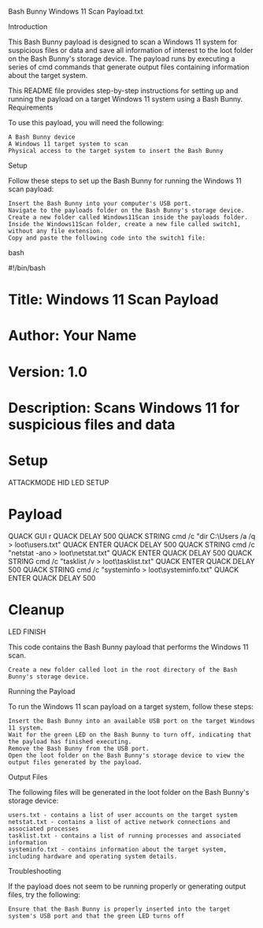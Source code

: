 Bash Bunny Windows 11 Scan Payload.txt

Introduction

This Bash Bunny payload is designed to scan a Windows 11 system for suspicious files or data and save all information of interest to the loot folder on the Bash Bunny's storage device. The payload runs by executing a series of cmd commands that generate output files containing information about the target system.

This README file provides step-by-step instructions for setting up and running the payload on a target Windows 11 system using a Bash Bunny.
Requirements

To use this payload, you will need the following:

    A Bash Bunny device
    A Windows 11 target system to scan
    Physical access to the target system to insert the Bash Bunny

Setup

Follow these steps to set up the Bash Bunny for running the Windows 11 scan payload:

    Insert the Bash Bunny into your computer's USB port.
    Navigate to the payloads folder on the Bash Bunny's storage device.
    Create a new folder called Windows11Scan inside the payloads folder.
    Inside the Windows11Scan folder, create a new file called switch1, without any file extension.
    Copy and paste the following code into the switch1 file:

bash

#!/bin/bash
# Title: Windows 11 Scan Payload
# Author: Your Name
# Version: 1.0
# Description: Scans Windows 11 for suspicious files and data

# Setup
ATTACKMODE HID
LED SETUP

# Payload
QUACK GUI r
QUACK DELAY 500
QUACK STRING cmd /c "dir C:\Users /a /q > loot\users.txt"
QUACK ENTER
QUACK DELAY 500
QUACK STRING cmd /c "netstat -ano > loot\netstat.txt"
QUACK ENTER
QUACK DELAY 500
QUACK STRING cmd /c "tasklist /v > loot\tasklist.txt"
QUACK ENTER
QUACK DELAY 500
QUACK STRING cmd /c "systeminfo > loot\systeminfo.txt"
QUACK ENTER
QUACK DELAY 500

# Cleanup
LED FINISH

This code contains the Bash Bunny payload that performs the Windows 11 scan.

    Create a new folder called loot in the root directory of the Bash Bunny's storage device.

Running the Payload

To run the Windows 11 scan payload on a target system, follow these steps:

    Insert the Bash Bunny into an available USB port on the target Windows 11 system.
    Wait for the green LED on the Bash Bunny to turn off, indicating that the payload has finished executing.
    Remove the Bash Bunny from the USB port.
    Open the loot folder on the Bash Bunny's storage device to view the output files generated by the payload.

Output Files

The following files will be generated in the loot folder on the Bash Bunny's storage device:

    users.txt - contains a list of user accounts on the target system
    netstat.txt - contains a list of active network connections and associated processes
    tasklist.txt - contains a list of running processes and associated information
    systeminfo.txt - contains information about the target system, including hardware and operating system details.

Troubleshooting

If the payload does not seem to be running properly or generating output files, try the following:

    Ensure that the Bash Bunny is properly inserted into the target system's USB port and that the green LED turns off
